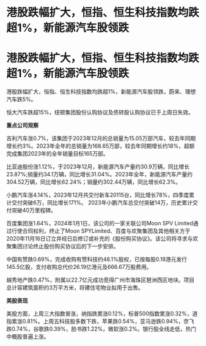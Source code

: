 # 港股跌幅扩大，恒指、恒生科技指数均跌超1%，新能源汽车股领跌

# 港股跌幅扩大，恒指、恒生科技指数均跌超1%，新能源汽车股领跌

港股跌幅扩大，恒指、恒生科技指数均跌超1%，新能源汽车股领跌，蔚来、理想汽车跌5%。

恒大汽车跌超15%，纽顿集团股份认购协议及债转股认购协议已于上周日失效。

**重点公司观察**

吉利汽车涨0.7%，该集团于2023年12月的总销量为15.05万部汽车，较去年同期增长约3%。2023年全年的总销量为168.65万部，较去年同期增长约18%，超额完成集团2023年的全年销量目标165万部。

比亚迪股份涨1.12%，于2023年12月，新能源汽车产量约30.9万辆，同比增长23.87%;销量约34.1万辆，同比增长31.04%。2023年全年，新能源汽车产量约304.52万辆，同比增长62.24%；销量约302.44万辆，同比增长62.3%。

小鹏汽车涨4.14%，2023年12月共交付新车20115台，同比增长78%，四季度累计交付突破6万，同比增长171%。
2023年小鹏汽车总交付突破14万，历史累计交付突破40万里程碑。

百度集团涨1.64%，2024年1月1日，该公司的一家关联公司Moon SPV Limited通过行使合同权利，终止了Moon
SPYLimited、百度与欢聚集团及其他相关方于2020年11月16日订立并经日后修订或补充的《股份购买协议》。该公司将寻求与欢聚集团讨论终止股份购买协议后的下一步安排。

中国有赞跌0.69%，完成收购有赞科技约48.1%股权，已按每股0.18港元发行145.5亿股，支付收购总代价26.19亿港元及666.67万股费用。

越秀地产跌0.47%，附属以22.7亿元成功竞得广州市海珠区琶洲西区地块。项目总计容建筑面积约3万平方米，将建住宅物业拟用于出售。

**美股表现**

美股方面，上周三大指数普涨，纳指跌累涨0.12%，标普500指数累涨0.32%，道指累涨0.81%。上周五科技股多数下跌，苹果跌0.54%，亚马逊跌0.94%，奈飞跌0.74%，谷歌跌0.39%，脸书跌1.22%，微软涨0.2%。银行股全线走低，热门中概股普遍上涨。

